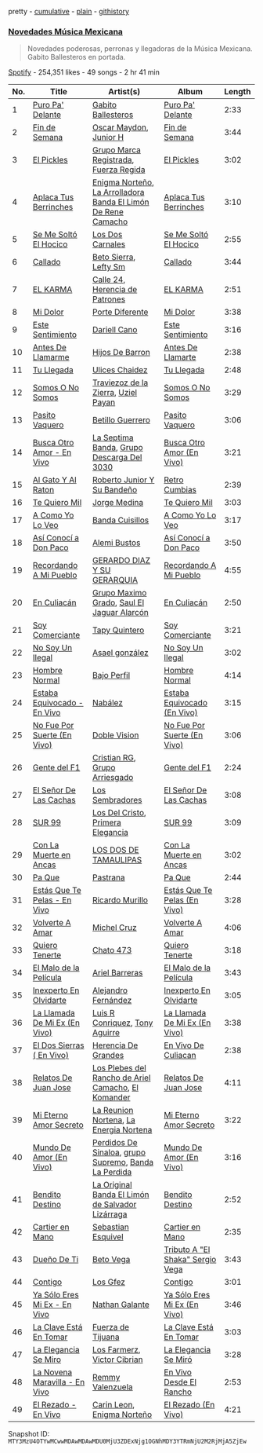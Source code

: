 pretty - [cumulative](/playlists/cumulative/37i9dQZF1DWXvaphaClKD3.md) - [plain](/playlists/plain/37i9dQZF1DWXvaphaClKD3) - [githistory](https://github.githistory.xyz/mackorone/spotify-playlist-archive/blob/main/playlists/plain/37i9dQZF1DWXvaphaClKD3)

### [Novedades Música Mexicana](https://open.spotify.com/playlist/37i9dQZF1DWXvaphaClKD3)

> Novedades poderosas, perronas y llegadoras de la Música Mexicana\. Gabito Ballesteros en portada.

[Spotify](https://open.spotify.com/user/spotify) - 254,351 likes - 49 songs - 2 hr 41 min

| No. | Title | Artist(s) | Album | Length |
|---|---|---|---|---|
| 1 | [Puro Pa' Delante](https://open.spotify.com/track/0ARXyftIAFj6BPJCDDEac8) | [Gabito Ballesteros](https://open.spotify.com/artist/6Sbl0NT50roqWvy746MfVf) | [Puro Pa' Delante](https://open.spotify.com/album/7LD7kDSXZVmUCEfLwoRh4B) | 2:33 |
| 2 | [Fin de Semana](https://open.spotify.com/track/6TBzRwnX2oYd8aOrOuyK1p) | [Oscar Maydon](https://open.spotify.com/artist/3l9G1G9MxH6DaRhwLklaf5), [Junior H](https://open.spotify.com/artist/7Gi6gjaWy3DxyilpF1a8Is) | [Fin de Semana](https://open.spotify.com/album/366AAoKCXunrJSqKqZuafy) | 3:44 |
| 3 | [El Pickles](https://open.spotify.com/track/1xcFgv2NqLU17sc2ri5TTG) | [Grupo Marca Registrada](https://open.spotify.com/artist/1gW6pz5n1aK249L0GvfQCC), [Fuerza Regida](https://open.spotify.com/artist/0ys2OFYzWYB5hRDLCsBqxt) | [El Pickles](https://open.spotify.com/album/2zJwQTD8HeEMsnxVIa4ssq) | 3:02 |
| 4 | [Aplaca Tus Berrinches](https://open.spotify.com/track/7kr4TyjK27pe7baowiwq0y) | [Enigma Norteño](https://open.spotify.com/artist/3441uYrkzgTWwjXLd13R0U), [La Arrolladora Banda El Limón De Rene Camacho](https://open.spotify.com/artist/5bSfBBCxY8QAk4Pifveisz) | [Aplaca Tus Berrinches](https://open.spotify.com/album/7pb7D979yuDEsK1g5tWgKj) | 3:10 |
| 5 | [Se Me Soltó El Hocico](https://open.spotify.com/track/2DRt6GO4cpDrchof7iCJvU) | [Los Dos Carnales](https://open.spotify.com/artist/25UNJbwGZSQKvz5cPLWlv3) | [Se Me Soltó El Hocico](https://open.spotify.com/album/0aPf2P7gK0p0hOmsLMwPzc) | 2:55 |
| 6 | [Callado](https://open.spotify.com/track/29YWIcThcfrlEzquQ6kxzN) | [Beto Sierra](https://open.spotify.com/artist/6kPf6aO5cAHU2RJUDN1UUy), [Lefty Sm](https://open.spotify.com/artist/6eXHRfK9Ad3IpMpSAqvcDf) | [Callado](https://open.spotify.com/album/11vahujXutY6IwNaT9gq8e) | 3:44 |
| 7 | [EL KARMA](https://open.spotify.com/track/3bG4hVhR7fUF3Cn38nOEsf) | [Calle 24](https://open.spotify.com/artist/6dLuQ5qXxIuWc5urxfIiZR), [Herencia de Patrones](https://open.spotify.com/artist/1Q6SZxTvaE3HhslV0iXbI6) | [EL KARMA](https://open.spotify.com/album/7xiQoNQkpoMzZJuvdrewcf) | 2:51 |
| 8 | [Mi Dolor](https://open.spotify.com/track/1bcLCSK0dZu5mSgxyuHzu6) | [Porte Diferente](https://open.spotify.com/artist/1OZhgL2E9qx49PhVzWRcuf) | [Mi Dolor](https://open.spotify.com/album/1ycfMTxkTA06UdkoWQkQuC) | 3:38 |
| 9 | [Este Sentimiento](https://open.spotify.com/track/1SOuYXL4ylTwVxitbvQcP6) | [Dariell Cano](https://open.spotify.com/artist/5aCpXuqGhGgQhqHtGObmJT) | [Este Sentimiento](https://open.spotify.com/album/0Z89gmH5tuqDWkhjVcZNvc) | 3:16 |
| 10 | [Antes De Llamarme](https://open.spotify.com/track/4ZPyBJfE4ICPFMxDKvLIAx) | [Hijos De Barron](https://open.spotify.com/artist/32YGQsNtuwyobFFnn8ikpe) | [Antes De Llamarte](https://open.spotify.com/album/7a5RxaCPugv9C25CytE9e8) | 2:38 |
| 11 | [Tu Llegada](https://open.spotify.com/track/3JVFLYJKUpvTvUUnut1TvC) | [Ulices Chaidez](https://open.spotify.com/artist/5npvUMe1CGnIhTX7OaLGVV) | [Tu Llegada](https://open.spotify.com/album/7zI6rJwCEJqPpsm15277vc) | 2:48 |
| 12 | [Somos O No Somos](https://open.spotify.com/track/5NQbEl9mL00xD2uN5T0qsx) | [Traviezoz de la Zierra](https://open.spotify.com/artist/1tX4Yf64m81Ju9THQiXAzn), [Uziel Payan](https://open.spotify.com/artist/1mUJ5FdyqTx1UewE6z6imQ) | [Somos O No Somos](https://open.spotify.com/album/5qZ5iEC25heBt5NQpDHHQM) | 3:29 |
| 13 | [Pasito Vaquero](https://open.spotify.com/track/74DNwqn7iYz3DaguFbJ0lc) | [Betillo Guerrero](https://open.spotify.com/artist/0OtTjzw8SQkRaGzpTNvu1y) | [Pasito Vaquero](https://open.spotify.com/album/7178G2ROvTv1EsCL0TWDnf) | 3:06 |
| 14 | [Busca Otro Amor \- En Vivo](https://open.spotify.com/track/7kXZ0EeM1MpiWTgQC1ZK7P) | [La Septima Banda](https://open.spotify.com/artist/610tJqABwgZWaRvtJoJQF0), [Grupo Descarga Del 3030](https://open.spotify.com/artist/7b5a0FZafkLHB56YkKZHAL) | [Busca Otro Amor \(En Vivo\)](https://open.spotify.com/album/5l45HbAwXXk3VT6IOeXUpe) | 3:21 |
| 15 | [Al Gato Y Al Raton](https://open.spotify.com/track/2PEdSYimBRNFOhPcdVOxYZ) | [Roberto Junior Y Su Bandeño](https://open.spotify.com/artist/6lcyDWmvYnBiGgHO9knEOb) | [Retro Cumbias](https://open.spotify.com/album/4h8gCLDbL2ZcxxTdoF8nBz) | 2:39 |
| 16 | [Te Quiero Mil](https://open.spotify.com/track/741g3I9tKBq0GHEx0up03Z) | [Jorge Medina](https://open.spotify.com/artist/4uZP9vHYfFu3DW9ywwtLpf) | [Te Quiero Mil](https://open.spotify.com/album/1lj9LmpujBYxwvM5IOvwBc) | 3:03 |
| 17 | [A Como Yo Lo Veo](https://open.spotify.com/track/2M96oj1hBrNEIz8R1FLuQC) | [Banda Cuisillos](https://open.spotify.com/artist/2jPqqtZbK8JDXSz94QLpCX) | [A Como Yo Lo Veo](https://open.spotify.com/album/3NPPmTpVZH4yed40Ffrf6C) | 3:17 |
| 18 | [Así Conocí a Don Paco](https://open.spotify.com/track/3ALEZBLzd1RueBZq4Nxufy) | [Alemi Bustos](https://open.spotify.com/artist/0llOGBcrHCKcZrw8mmdDkF) | [Así Conocí a Don Paco](https://open.spotify.com/album/3O6phOTu4hbI0ODPOefO22) | 3:50 |
| 19 | [Recordando A Mi Pueblo](https://open.spotify.com/track/1vQJbzRxUhQMbcOtTiApy0) | [GERARDO DIAZ Y SU GERARQUIA](https://open.spotify.com/artist/2gLxI7MomgJVmIADX9RZUp) | [Recordando A Mi Pueblo](https://open.spotify.com/album/27J8ZgI5nKZ6Qvlfw59y0R) | 4:55 |
| 20 | [En Culiacán](https://open.spotify.com/track/0zei9wbSX6EBdC8TytvRGm) | [Grupo Maximo Grado](https://open.spotify.com/artist/0ssx5sZQzc1nZZF2Ks8qXZ), [Saul El Jaguar Alarcón](https://open.spotify.com/artist/4zDxqX7DmkPcNfXkrPuYro) | [En Culiacán](https://open.spotify.com/album/1EprAatFGkxgK6n45g6s6g) | 2:50 |
| 21 | [Soy Comerciante](https://open.spotify.com/track/6QvSgOx6UALsNUGnMubETE) | [Tapy Quintero](https://open.spotify.com/artist/1CTYCiBGcZTsZBzYoa4pxM) | [Soy Comerciante](https://open.spotify.com/album/7aHaBGiWxC1itRgRxjeHBw) | 3:21 |
| 22 | [No Soy Un Ilegal](https://open.spotify.com/track/2KoPxrMciBOnbMM0qBh52u) | [Asael gonzález](https://open.spotify.com/artist/3DyEm50kp38Gjzqi1Lbbk7) | [No Soy Un Ilegal](https://open.spotify.com/album/5TxzydL2Jnm8WwVLGIVJA9) | 3:02 |
| 23 | [Hombre Normal](https://open.spotify.com/track/2ZrDe83QNYiddNxvsjzKyC) | [Bajo Perfil](https://open.spotify.com/artist/04CzckYeljqT6be7fR954D) | [Hombre Normal](https://open.spotify.com/album/5FUQoA6Vw1X6JsjSNVlM04) | 4:14 |
| 24 | [Estaba Equivocado \- En Vivo](https://open.spotify.com/track/4T8LHTFaWyOiJW6F40JEBB) | [Nabález](https://open.spotify.com/artist/64J3ISAKbfg1CuP4CVCMlF) | [Estaba Equivocado \(En Vivo\)](https://open.spotify.com/album/0yyK6jT7mxFcoYdfTofkez) | 3:15 |
| 25 | [No Fue Por Suerte \(En Vivo\)](https://open.spotify.com/track/6ei8QQ1AVmz1pPXayot3P7) | [Doble Vision](https://open.spotify.com/artist/5YQwShxECKFKPcmHRx9LDa) | [No Fue Por Suerte \(En Vivo\)](https://open.spotify.com/album/5jLl1BrU3HkKqrdQFrdvk5) | 3:06 |
| 26 | [Gente del F1](https://open.spotify.com/track/18BxN76lhDm1F2K8Mg3bk8) | [Cristian RG](https://open.spotify.com/artist/7rmQzTWdrXqg9orZ3XFaZD), [Grupo Arriesgado](https://open.spotify.com/artist/5NUPPRjsbXHNyVDrUESYeh) | [Gente del F1](https://open.spotify.com/album/7naedPk4YHLrmLJaYnsST9) | 2:24 |
| 27 | [El Señor De Las Cachas](https://open.spotify.com/track/1G3TYKJOP5VfwfzOSEgiUf) | [Los Sembradores](https://open.spotify.com/artist/1JVfORNBW6NGm0tJPKdvnm) | [El Señor De Las Cachas](https://open.spotify.com/album/7Jm0CplKBZaM9KKr9kcfbm) | 3:08 |
| 28 | [SUR 99](https://open.spotify.com/track/0ZNH6BbpqLlxnO9zBUdB9T) | [Los Del Cristo](https://open.spotify.com/artist/3BarTzhsrWCqdYdTuHaXiK), [Primera Elegancia](https://open.spotify.com/artist/2wPO2p4ldXKAh5MBrwoA7k) | [SUR 99](https://open.spotify.com/album/0hN9kijAgj9tRr4YXM68w5) | 3:09 |
| 29 | [Con La Muerte en Ancas](https://open.spotify.com/track/3vIpX0oW53VSDv1dKCWg8h) | [LOS DOS DE TAMAULIPAS](https://open.spotify.com/artist/77Zc5MMUIMJriEDAcaDspi) | [Con La Muerte en Ancas](https://open.spotify.com/album/1RZoMN2uYn25BnFrkrbr86) | 3:02 |
| 30 | [Pa Que](https://open.spotify.com/track/5AAbD7ELBbHhr8FpqoyS2O) | [Pastrana](https://open.spotify.com/artist/1enRTUJ9Oj9TzWSMPAYuJY) | [Pa Que](https://open.spotify.com/album/7cJPH8ZtVaRI0cX3ipEidI) | 2:44 |
| 31 | [Estás Que Te Pelas \- En Vivo](https://open.spotify.com/track/54d5ryyrrVhHX5BKJBZRBN) | [Ricardo Murillo](https://open.spotify.com/artist/0IJGy4mM0W1uOTWQGVsrzx) | [Estás Que Te Pelas \(En Vivo\)](https://open.spotify.com/album/7c5cxciRXWf4UoyMe8s1eu) | 3:28 |
| 32 | [Volverte A Amar](https://open.spotify.com/track/1YhW3YTTEGCVurPKPw3CEN) | [Michel Cruz](https://open.spotify.com/artist/1ps6XFxGwJX9F3tI1OIemY) | [Volverte A Amar](https://open.spotify.com/album/6NaEAU3lKCTalQNpoDN2sI) | 4:06 |
| 33 | [Quiero Tenerte](https://open.spotify.com/track/2dHB684IPbu3hClVmprNXy) | [Chato 473](https://open.spotify.com/artist/7zvcqoLiInqmSmPzX0gwfp) | [Quiero Tenerte](https://open.spotify.com/album/0jsVcMIWICO40m42amxS5s) | 3:18 |
| 34 | [El Malo de la Película](https://open.spotify.com/track/2LzMNbKPnsedo91eOgSx06) | [Ariel Barreras](https://open.spotify.com/artist/6yzMFDUSp2IdpqubZHKSEQ) | [El Malo de la Película](https://open.spotify.com/album/4W5axvgFS6R7BI6hQEKwz8) | 3:43 |
| 35 | [Inexperto En Olvidarte](https://open.spotify.com/track/1WvNTYRxyodbQ4NPmO9jKZ) | [Alejandro Fernández](https://open.spotify.com/artist/6sq1yF0OZEWA4xoXVKW1L9) | [Inexperto En Olvidarte](https://open.spotify.com/album/4ZBMLo0vXL00kQqp3SeebE) | 3:05 |
| 36 | [La Llamada De Mi Ex \(En Vivo\)](https://open.spotify.com/track/0AsxTIT6xA2qjwXc8nqBqF) | [Luis R Conriquez](https://open.spotify.com/artist/0pePYDrJGk8gqMRbXrLJC8), [Tony Aguirre](https://open.spotify.com/artist/6twEaJ9RPRYiCmWapjG8xh) | [La Llamada De Mi Ex \(En Vivo\)](https://open.spotify.com/album/7shF1UXzVbKqIkesVBrPH1) | 3:38 |
| 37 | [El Dos Sierras \( En Vivo\)](https://open.spotify.com/track/5QZDybP1fSbjHzp3gaWKk1) | [Herencia De Grandes](https://open.spotify.com/artist/0ocHleb3SllGNQQcDH35Xz) | [En Vivo De Culiacan](https://open.spotify.com/album/7aLvfvDELF2hdwC6iTKjCM) | 2:38 |
| 38 | [Relatos De Juan Jose](https://open.spotify.com/track/38WX8necoSYB0ZZ00F4TBC) | [Los Plebes del Rancho de Ariel Camacho](https://open.spotify.com/artist/6cnl6Jz97730GUS8zEAK77), [El Komander](https://open.spotify.com/artist/2wC90WSKQd0BvdxJZ0mObr) | [Relatos De Juan Jose](https://open.spotify.com/album/27UGGl99sIIvbjE5WqXMLZ) | 4:11 |
| 39 | [Mi Eterno Amor Secreto](https://open.spotify.com/track/2GLiieprOTGlHE1U5FWI2f) | [La Reunion Nortena](https://open.spotify.com/artist/554Ew2NdutSKKljCiK3s3n), [La Energia Nortena](https://open.spotify.com/artist/6uFxO15AG9aoz7MS4aQQvp) | [Mi Eterno Amor Secreto](https://open.spotify.com/album/6nQagIgcxegNJQPDSiyY2l) | 3:22 |
| 40 | [Mundo De Amor \(En Vivo\)](https://open.spotify.com/track/6RwMdLaMNnY0q3D6YbvLOK) | [Perdidos De Sinaloa](https://open.spotify.com/artist/6LNlfExL1VfbLmpkVfg4N9), [grupo Supremo](https://open.spotify.com/artist/28PAmAcVXy6KjhpJSyfx5C), [Banda La Perdida](https://open.spotify.com/artist/2usEE7xArdgZAt0UbIcWnl) | [Mundo De Amor \(En Vivo\)](https://open.spotify.com/album/1fSwfzY2vnT784StdTTtaO) | 3:16 |
| 41 | [Bendito Destino](https://open.spotify.com/track/61dvkuoxkU2jmWZChXcKp5) | [La Original Banda El Limón de Salvador Lizárraga](https://open.spotify.com/artist/2ghByd8ucnRTWceSAnAZ0G) | [Bendito Destino](https://open.spotify.com/album/1qTfZSwtJ0U8kLDUGSvCuH) | 2:52 |
| 42 | [Cartier en Mano](https://open.spotify.com/track/3cL0YHP6FIE3fWIujhdGCu) | [Sebastian Esquivel](https://open.spotify.com/artist/1tuNNda2SSH3o4lUms5K6C) | [Cartier en Mano](https://open.spotify.com/album/1nXeA6b9XN2vuMBHX4AdlL) | 2:35 |
| 43 | [Dueño De Ti](https://open.spotify.com/track/66r0I5HQEOU7nCfGRvwoQK) | [Beto Vega](https://open.spotify.com/artist/4sB1zr9B9t2OgQtdejswak) | [Tributo A "El Shaka" Sergio Vega](https://open.spotify.com/album/6mq7qAnE5jBXWaZfW0m5Dq) | 3:43 |
| 44 | [Contigo](https://open.spotify.com/track/1UQa775Pj90sNRsiiDyIbe) | [Los Gfez](https://open.spotify.com/artist/21oKCrUHWbio1GrIP6zpcF) | [Contigo](https://open.spotify.com/album/17tyNxuwD6gAqugZHgNLwg) | 3:01 |
| 45 | [Ya Sólo Eres Mi Ex \- En Vivo](https://open.spotify.com/track/17v5C11MSgqhFtyfQgYPtD) | [Nathan Galante](https://open.spotify.com/artist/0mYDDBNR5KCRC68CkmeOJB) | [Ya Sólo Eres Mi Ex \(En Vivo\)](https://open.spotify.com/album/70dlGvgMGvumTPSEzgkH4s) | 3:46 |
| 46 | [La Clave Está En Tomar](https://open.spotify.com/track/5fPBNjHFoZDBJhVHeeuUHW) | [Fuerza de Tijuana](https://open.spotify.com/artist/0OtCwdMEGIi0GCeLGCO2tQ) | [La Clave Está En Tomar](https://open.spotify.com/album/5LwpjpxsFDcchdPLPwVwab) | 3:03 |
| 47 | [La Elegancia Se Miro](https://open.spotify.com/track/6XJ4CQ5E9c71cTkPHhivAN) | [Los Farmerz](https://open.spotify.com/artist/5aZppZ1lCv3Y09RuunlN1a), [Victor Cibrian](https://open.spotify.com/artist/1iXdpCz3AeLEAvzqeNodt8) | [La Elegancia Se Miró](https://open.spotify.com/album/40uIryLOvhReoMWynEq2GD) | 3:28 |
| 48 | [La Novena Maravilla \- En Vivo](https://open.spotify.com/track/19qas85ZKj36Jj7pYFT207) | [Remmy Valenzuela](https://open.spotify.com/artist/4stSxe6AbpXw3x7nRDsYVX) | [En Vivo Desde El Rancho](https://open.spotify.com/album/3I8GLnjxkdr32OnYSir6bh) | 2:53 |
| 49 | [El Rezado \- En Vivo](https://open.spotify.com/track/4oMcfG82bPjArsCUu7gLfW) | [Carin Leon](https://open.spotify.com/artist/66ihevNkSYNzRAl44dx6jJ), [Enigma Norteño](https://open.spotify.com/artist/3441uYrkzgTWwjXLd13R0U) | [El Rezado \(En Vivo\)](https://open.spotify.com/album/2InTHqP7dbNYWVy6RaGXES) | 4:21 |

Snapshot ID: `MTY3MzU4OTYwMCwwMDAwMDAwMDU0MjU3ZDExNjg1OGNhMDY3YTRmNjU2M2RjMjA5ZjEw`
